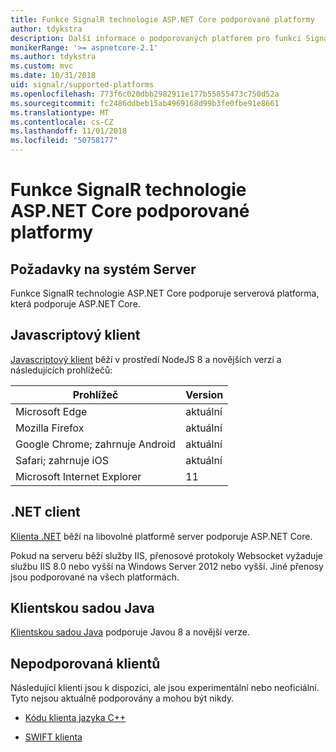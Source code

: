 ```yaml
---
title: Funkce SignalR technologie ASP.NET Core podporované platformy
author: tdykstra
description: Další informace o podporovaných platforem pro funkci SignalR technologie ASP.NET Core.
monikerRange: '>= aspnetcore-2.1'
ms.author: tdykstra
ms.custom: mvc
ms.date: 10/31/2018
uid: signalr/supported-platforms
ms.openlocfilehash: 773f6c020dbb2982911e177b55855473c750d52a
ms.sourcegitcommit: fc2486ddbeb15ab4969168d99b3fe0fbe91e8661
ms.translationtype: MT
ms.contentlocale: cs-CZ
ms.lasthandoff: 11/01/2018
ms.locfileid: "50758177"
---
```

# <a name="aspnet-core-signalr-supported-platforms"></a>Funkce SignalR technologie ASP.NET Core podporované platformy

## <a name="server-system-requirements"></a>Požadavky na systém Server

Funkce SignalR technologie ASP.NET Core podporuje serverová platforma, která podporuje ASP.NET Core.

## <a name="javascript-client"></a>Javascriptový klient

[Javascriptový klient](https://www.npmjs.com/package/@aspnet/signalr) běží v prostředí NodeJS 8 a novějších verzí a následujících prohlížečů:

| Prohlížeč                         | Version |
| ------------------------------- | ------- |
| Microsoft Edge                  | aktuální |
| Mozilla Firefox                 | aktuální |
| Google Chrome; zahrnuje Android | aktuální |
| Safari; zahrnuje iOS            | aktuální |
| Microsoft Internet Explorer     | 11      |
 
## <a name="net-client"></a>.NET client

[Klienta .NET](https://www.nuget.org/packages/Microsoft.AspNetCore.SignalR/) běží na libovolné platformě server podporuje ASP.NET Core.

Pokud na serveru běží služby IIS, přenosové protokoly Websocket vyžaduje službu IIS 8.0 nebo vyšší na Windows Server 2012 nebo vyšší. Jiné přenosy jsou podporované na všech platformách.

## <a name="java-client"></a>Klientskou sadou Java

[Klientskou sadou Java](https://search.maven.org/artifact/com.microsoft.aspnet/signalr) podporuje Javou 8 a novější verze.

## <a name="unsupported-clients"></a>Nepodporovaná klientů

Následující klienti jsou k dispozici, ale jsou experimentální nebo neoficiální. Tyto nejsou aktuálně podporovány a mohou být nikdy.

* [Kódu klienta jazyka C++](https://github.com/aspnet/SignalR/tree/master/clients/cpp)

* [SWIFT klienta](https://github.com/moozzyk/SignalR-Client-Swift)
